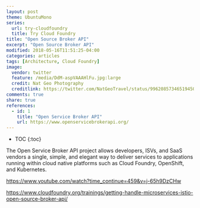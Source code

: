 ```yaml
---
layout: post
theme: UbuntuMono
series:
  url: try-cloudfoundry
  title: Try Cloud Foundry
title: "Open Source Broker API"
excerpt: "Open Source Broker API"
modified: 2018-05-16T11:51:25-04:00
categories: articles
tags: [Architecture, Cloud Foundry]
image:
  vendor: twitter
  feature: /media/DdM-aspVAAAHlFu.jpg:large
  credit: Nat Geo Photography‏
  creditlink: https://twitter.com/NatGeoTravel/status/996208573465194501
comments: true
share: true
references:
  - id: 1
    title: "Open Service Broker API"
    url: https://www.openservicebrokerapi.org/
---
```


* TOC
{:toc}

The Open Service Broker API project allows developers, ISVs, and SaaS vendors a single, simple, and elegant way to deliver services to applications running within cloud native platforms such as Cloud Foundry, OpenShift, and Kubernetes.


https://www.youtube.com/watch?time_continue=459&v=j-65h9DzCHw

https://www.cloudfoundry.org/trainings/getting-handle-microservices-istio-open-source-broker-api/

